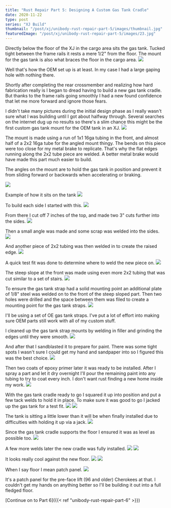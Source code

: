 ```yaml
---
title: "Rust Repair Part 5: Designing A Custom Gas Tank Cradle"
date: 2020-11-22
type: post
series: "XJ Build"
thumbnail: "/post/xj/unibody-rust-repair-part-5/images/thumbnail.jpg"
featuredImage: "/post/xj/unibody-rust-repair-part-5/images/23.jpg"
---
```


Directly below the floor of the XJ in the cargo area sits the gas tank. Tucked tight between the frame rails it rests a mere 1/2" from the floor. The mount for the gas tank is also what braces the floor in the cargo area.
![](images/1.jpg)

Well that's how the OEM set up is at least. In my case I had a large gaping hole with nothing there.

Shortly after completing the rear crossmember and realizing how hard fabrication really is I began to dread having to build a new gas tank cradle. But thanks to the frame rails going smoothly I had a new found confidence that let me more forward and ignore those fears.

I didn't take many pictures during the initial design phase as I really wasn't sure what I was building until I got about halfway through. Several searches on the internet dug up no results so there's a slim chance this might be the first custom gas tank mount for the OEM tank in an XJ.
![](images/2.jpg)

The mount is made using a run of 1x1 16ga tubing in the front, and almost half of a 2x2 16ga tube for the angled mount thingy. The bends on this piece were too close for my metal brake to replicate. That's why the flat edges running along the 2x2 tube piece are welded. A better metal brake would have made this part much easier to build.

The angles on the mount are to hold the gas tank in position and prevent it from sliding forward or backwards when accelerating or braking.

![](images/3.jpg)

Example of how it sits on the tank
![](images/4.jpg)

To build each side I started with this.
![](images/5.jpg)

From there I cut off 7 inches of the top, and made two 3" cuts further into the sides.
![](images/6.jpg)

Then a small angle was made and some scrap was welded into the sides.
![](images/7.jpg)

And another piece of 2x2 tubing was then welded in to create the raised edge.
![](images/9.jpg)

A quick test fit was done to determine where to weld the new piece on.
![](images/10.jpg)

The steep slope at the front was made using even more 2x2 tubing that was cut similar to a set of stairs.
![](images/12.jpg)

To ensure the gas tank strap had a solid mounting point an additional plate of 1/8" steel was welded on to the front of the steep sloped part. Then two holes were drilled and the space between them was filed to create a mounting point for the gas tank straps.
![](images/13.jpg)

I'll be using a set of OE gas tank straps. I've put a lot of effort into making sure OEM parts still work with all of my custom stuff.

I cleaned up the gas tank strap mounts by welding in filler and grinding the edges until they were smooth.
![](images/14.jpg)

And after that I sandblasted it to prepare for paint. There was some tight spots I wasn't sure I could get my hand and sandpaper into so I figured this was the best choice.
![](images/15.jpg)

Then two coats of epoxy primer later it was ready to be installed. After I spray a part and let it dry overnight I'll pour the remaining paint into any tubing to try to coat every inch. I don't want rust finding a new home inside my work.
![](images/16.jpg)

With the gas tank cradle ready to go I squared it up into position and put a few tack welds to hold it in place. To make sure it was good to go I jacked up the gas tank for a test fit.
![](images/17.jpg)
![](images/18.jpg)

The tank is sitting a little lower than it will be when finally installed due to difficulties with holding it up via a jack.
![](images/19.jpg)

Since the gas tank cradle supports the floor I ensured it was as level as possible too.
![](images/20.jpg)

A few more welds later the new cradle was fully installed.
![](images/21.jpg)
![](images/22.jpg)

It looks really cool against the new floor.
![](images/23.jpg)
![](images/24.jpg)

When I say floor I mean patch panel.
![](images/25.jpg)

It's a patch panel for the pre-face lift (96 and older) Cherokees at that. I couldn't get my hands on anything better so I'll be building it out into a full fledged floor.

[Continue on to Part 6]({{< ref "unibody-rust-repair-part-6" >}})
